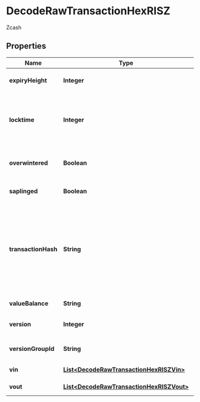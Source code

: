 

# DecodeRawTransactionHexRISZ

Zcash

## Properties

| Name | Type | Description | Notes |
|------------ | ------------- | ------------- | -------------|
|**expiryHeight** | **Integer** | Represents a block height after which the transaction will expire. |  |
|**locktime** | **Integer** | Represents the locktime on the transaction on the specific blockchain, i.e. the blockheight at which the transaction is valid. |  |
|**overwintered** | **Boolean** | \&quot;Overwinter\&quot; is the network upgrade for the Zcash blockchain. |  |
|**saplinged** | **Boolean** | Defines if the transaction includes sapling or not. |  |
|**transactionHash** | **String** | Represents the same as transactionId for account-based protocols like Ethereum, while it could be different in UTXO-based protocols like Bitcoin. E.g., in UTXO-based protocols hash is different from transactionId for SegWit transactions. |  |
|**valueBalance** | **String** | Defines the transaction value balance. |  |
|**version** | **Integer** | Represents the transaction version number. |  |
|**versionGroupId** | **String** | Represents the transaction version group ID |  |
|**vin** | [**List&lt;DecodeRawTransactionHexRISZVin&gt;**](DecodeRawTransactionHexRISZVin.md) | Represents the Inputs of the transaction |  |
|**vout** | [**List&lt;DecodeRawTransactionHexRISZVout&gt;**](DecodeRawTransactionHexRISZVout.md) | Represents the Inputs of the transaction |  |



